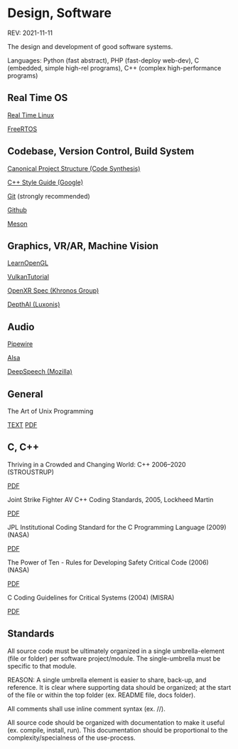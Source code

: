 # Design, Software

REV: 2021-11-11

The design and development of good software systems.

Languages: Python (fast abstract), PHP (fast-deploy web-dev), C (embedded, simple high-rel programs), C++ (complex high-performance programs)

## Real Time OS

[Real Time Linux](https://wiki.linuxfoundation.org/realtime/start)

[FreeRTOS](https://www.freertos.org)

## Codebase, Version Control, Build System

[Canonical Project Structure (Code Synthesis)](http://open-std.org/JTC1/SC22/WG21/docs/papers/2018/p1204r0.html)

[C++ Style Guide (Google)](https://google.github.io/styleguide/cppguide.html)

[Git](https://git-scm.com/) (strongly recommended)

[Github](https://github.com/)

[Meson](https://mesonbuild.com/)

## Graphics, VR/AR, Machine Vision

[LearnOpenGL](https://learnopengl.com/)

[VulkanTutorial](https://vulkan-tutorial.com/)

[OpenXR Spec (Khronos Group)](https://www.khronos.org/registry/OpenXR/specs/1.0/html/xrspec.html)

[DepthAI (Luxonis)](https://docs.luxonis.com/en/latest/)

## Audio

[Pipewire](https://pipewire.org/)

[Alsa](https://alsa-project.org)

[DeepSpeech (Mozilla)](https://github.com/mozilla/DeepSpeech)

## General

The Art of Unix Programming

[TEXT](https://archive.org/stream/ost-computer-science-the_art_of_unix_programming-1/the_art_of_unix_programming%20%281%29_djvu.txt) [PDF](https://ia800202.us.archive.org/27/items/ost-computer-science-the_art_of_unix_programming-1/the_art_of_unix_programming%20%281%29.pdf)

## C, C++

Thriving in a Crowded and Changing World: C++ 2006–2020 (STROUSTRUP)

[PDF](https://web.archive.org/web/20210717062203/https://www.stroustrup.com/hopl20main-p5-p-bfc9cd4--final.pdf)

Joint Strike Fighter AV C++ Coding Standards, 2005, Lockheed Martin

[PDF](http://www.stroustrup.com/JSF-AV-rules.pdf)

JPL Institutional Coding Standard for the C Programming Language (2009) (NASA)

[PDF](http://web.archive.org/web/20190219155254/http://lars-lab.jpl.nasa.gov/JPL_Coding_Standard_C.pdf)

The Power of Ten - Rules for Developing Safety Critical Code (2006) (NASA)

[PDF](https://spinroot.com/gerard/pdf/P10.pdf)

C Coding Guidelines for Critical Systems (2004) (MISRA)

[PDF](http://caxapa.ru/thumbs/468328/misra-c-2004.pdf)

## Standards

All source code must be ultimately organized in a single umbrella-element (file or folder) per software project/module. The single-umbrella must be specific to that module.

REASON: A single umbrella element is easier to share, back-up, and reference. It is clear where supporting data should be organized; at the start of the file or within the top folder (ex. README file, docs folder).

All comments shall use inline comment syntax (ex. //).

All source code should be organized with documentation to make it useful (ex. compile, install, run). This documentation should be proportional to the complexity/specialness of the use-process.














